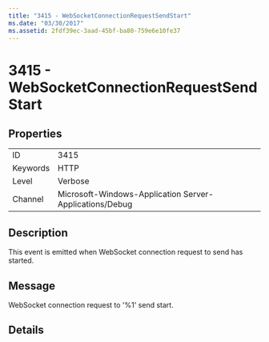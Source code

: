 ```yaml
---
title: "3415 - WebSocketConnectionRequestSendStart"
ms.date: "03/30/2017"
ms.assetid: 2fdf39ec-3aad-45bf-ba80-759e6e10fe37
---
```

# 3415 - WebSocketConnectionRequestSendStart
## Properties  
  
|||  
|-|-|  
|ID|3415|  
|Keywords|HTTP|  
|Level|Verbose|  
|Channel|Microsoft-Windows-Application Server-Applications/Debug|  
  
## Description  
 This event is emitted when WebSocket connection request to send has started.  
  
## Message  
 WebSocket connection request to '%1' send start.  
  
## Details
